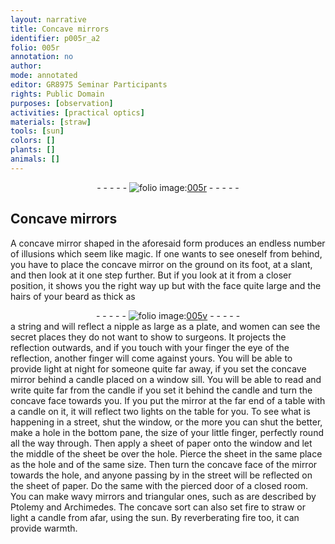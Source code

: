 ```yaml
---
layout: narrative
title: Concave mirrors
identifier: p005r_a2
folio: 005r
annotation: no
author:
mode: annotated
editor: GR8975 Seminar Participants
rights: Public Domain
purposes: [observation]
activities: [practical optics]
materials: [straw]
tools: [sun]
colors: []
plants: []
animals: []
---
```


 <div class="folio" align="center">- - - - - <a href="http://gallica.bnf.fr/ark:/12148/btv1b10500001g/f15.image" target="_blank"><img src="https://cu-mkp.github.io/GR8975-edition/assets/photo-icon.png" alt="folio image: " style="display:inline-block; margin-bottom:-3px;"/>005r</a> - - - - - </div> 

## Concave mirrors

 
 <span class="activity"></span> A concave mirror shaped in the aforesaid form produces an endless number of illusions which seem like magic. If one wants to see oneself from behind, you have to place the concave mirror on the ground on its foot, at a slant, and then look at it one step further. But if you look at it from a closer position, it shows you the right way up but with the face quite large and the hairs of your beard as thick as 
 <div class="folio" align="center">- - - - - <a href="http://gallica.bnf.fr/ark:/12148/btv1b10500001g/f16.image" target="_blank"><img src="https://cu-mkp.github.io/GR8975-edition/assets/photo-icon.png" alt="folio image: " style="display:inline-block; margin-bottom:-3px;"/>005v</a> - - - - - </div> 
 <span class="activity"></span> a string and will reflect a nipple as large as a plate, and women can see the secret places they do not want to show to surgeons. It projects the reflection outwards, and if you touch with your finger the eye of the reflection, another finger will come against yours. You will be able to provide light at night for someone quite far away, if you set the concave mirror behind a candle placed on a window sill. You will be able to read and write quite far from the candle if you set it behind the candle and turn the concave face towards you. If you put the mirror at the far end of a table with a candle on it, it will reflect two lights on the table for you. To see what is happening in a street, shut the window, or the more you can shut the better, make a hole in the bottom pane, the size of your little finger, perfectly round all the way through. Then apply a sheet of paper onto the window and let the middle of the sheet be over the hole. Pierce the sheet in the same place as the hole and of the same size. Then turn the concave face of the mirror towards the hole, and anyone passing by in the street will be reflected on the sheet of paper. Do the same with the pierced door of a closed room. You can make wavy mirrors and triangular ones, such as are described by <span class="name">Ptolemy</span> and <span class="name">Archimedes</span>. The concave sort can also set fire to <span class="material">straw</span> or light a candle from afar, using the <span class="tool">sun</span>. By reverberating fire too, it can provide warmth. 
 